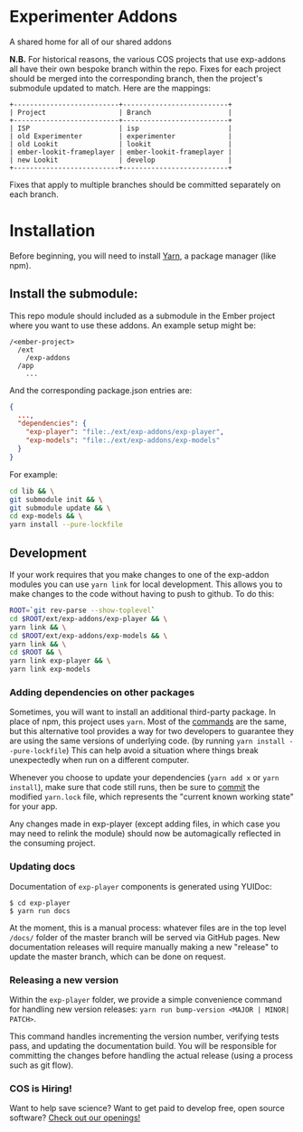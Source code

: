 # Experimenter Addons

A shared home for all of our shared addons

**N.B.** For historical reasons, the various COS projects that use exp-addons all have their own bespoke branch within the repo.  Fixes for each project should be merged into the corresponding branch, then the project's submodule updated to match.  Here are the mappings:

```
+--------------------------+--------------------------+
| Project                  | Branch                   |
+--------------------------+--------------------------+
| ISP                      | isp                      |
| old Experimenter         | experimenter             |
| old Lookit               | lookit                   |
| ember-lookit-frameplayer | ember-lookit-frameplayer |
| new Lookit               | develop                  |
+--------------------------+--------------------------+
```

Fixes that apply to multiple branches should be committed separately on each branch.

# Installation

Before beginning, you will need to install [Yarn](https://yarnpkg.com/en/docs/install), a package manager (like npm). 


## Install the submodule:

This repo module should included as a submodule in the Ember project where you want to use these addons.
An example setup might be:
```
/<ember-project>
  /ext
    /exp-addons
  /app
    ...    
```

And the corresponding package.json entries are:

```json
{
  ...,
  "dependencies": {
    "exp-player": "file:./ext/exp-addons/exp-player",
    "exp-models": "file:./ext/exp-addons/exp-models"
  }
}

```

For example:

```bash
cd lib && \
git submodule init && \
git submodule update && \
cd exp-models && \
yarn install --pure-lockfile
```

## Development

If your work requires that you make changes to one of the exp-addon modules you can use `yarn link` for
local development. This allows you to make changes to the code without having to push to github. To do
this:

```bash
ROOT=`git rev-parse --show-toplevel`
cd $ROOT/ext/exp-addons/exp-player && \
yarn link && \
cd $ROOT/ext/exp-addons/exp-models && \
yarn link && \
cd $ROOT && \
yarn link exp-player && \
yarn link exp-models
```

### Adding dependencies on other packages
Sometimes, you will want to install an additional third-party package. In place of npm, this project uses `yarn`. 
Most of the [commands](https://yarnpkg.com/en/docs/managing-dependencies) are the same, but this alternative tool 
provides a way for two developers to guarantee they are using the same versions of underlying code. (by running 
`yarn install --pure-lockfile`) This can help avoid a situation where things break unexpectedly when run on a different 
computer.

Whenever you choose to update your dependencies (`yarn add x` or `yarn install`), make sure that code still runs, then
be sure to [commit](https://yarnpkg.com/en/docs/yarn-lock) the modified `yarn.lock` file, which represents the "current 
known working state" for your app. 


Any changes made in exp-player (except adding files, in which case you may need to relink the module) should
now be automagically reflected in the consuming project.

### Updating docs
Documentation of `exp-player` components is generated using YUIDoc:
 ```
 $ cd exp-player
 $ yarn run docs
 ```
 
At the moment, this is a manual process: whatever 
 files are in the top level `/docs/` folder of the master branch will be served via GitHub pages. New documentation 
 releases will require manually making a new "release" to update the master branch, which can be done on request. 


### Releasing a new version
Within the `exp-player` folder, we provide a simple convenience command for handling new version releases: 
`yarn run bump-version <MAJOR | MINOR| PATCH>`.

This command handles incrementing the version number, verifying tests pass, and updating the documentation build. You 
  will be responsible for committing the changes before handling the actual release (using a process such as git flow).

### COS is Hiring!

Want to help save science? Want to get paid to develop free, open source software? [Check out our openings!](http://cos.io/jobs)
